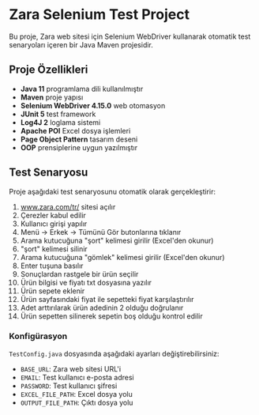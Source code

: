# Zara Selenium Test Project

Bu proje, Zara web sitesi için Selenium WebDriver kullanarak otomatik test senaryoları içeren bir Java Maven projesidir.

## Proje Özellikleri

- **Java 11** programlama dili kullanılmıştır
- **Maven** proje yapısı
- **Selenium WebDriver 4.15.0** web otomasyon
- **JUnit 5** test framework
- **Log4J 2** loglama sistemi
- **Apache POI** Excel dosya işlemleri
- **Page Object Pattern** tasarım deseni
- **OOP** prensiplerine uygun yazılmıştır

## Test Senaryosu

Proje aşağıdaki test senaryosunu otomatik olarak gerçekleştirir:

1. www.zara.com/tr/ sitesi açılır
2. Çerezler kabul edilir
3. Kullanıcı girişi yapılır
4. Menü → Erkek → Tümünü Gör butonlarına tıklanır
5. Arama kutucuğuna "şort" kelimesi girilir (Excel'den okunur)
6. "şort" kelimesi silinir
7. Arama kutucuğuna "gömlek" kelimesi girilir (Excel'den okunur)
8. Enter tuşuna basılır
9. Sonuçlardan rastgele bir ürün seçilir
10. Ürün bilgisi ve fiyatı txt dosyasına yazılır
11. Ürün sepete eklenir
12. Ürün sayfasındaki fiyat ile sepetteki fiyat karşılaştırılır
13. Adet arttırılarak ürün adedinin 2 olduğu doğrulanır
14. Ürün sepetten silinerek sepetin boş olduğu kontrol edilir

### Konfigürasyon

`TestConfig.java` dosyasında aşağıdaki ayarları değiştirebilirsiniz:

- `BASE_URL`: Zara web sitesi URL'i
- `EMAIL`: Test kullanıcı e-posta adresi
- `PASSWORD`: Test kullanıcı şifresi
- `EXCEL_FILE_PATH`: Excel dosya yolu
- `OUTPUT_FILE_PATH`: Çıktı dosya yolu

